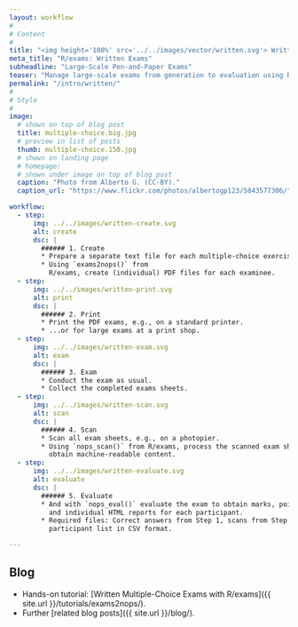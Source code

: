 ```yaml
---
layout: workflow
#
# Content
#
title: "<img height='100%' src='../../images/vector/written.svg'> Written Exams"
meta_title: "R/exams: Written Exams"
subheadline: "Large-Scale Pen-and-Paper Exams"
teaser: "Manage large-scale exams from generation to evaluation using R/exams."
permalink: "/intro/written/"
#
# Style
#
image:
  # shown on top of blog post
  title: multiple-choice.big.jpg
  # preview in list of posts
  thumb: multiple-choice.150.jpg
  # shown on landing page
  # homepage:
  # shown under image on top of blog post
  caption: "Photo from Alberto G. (CC-BY)."
  caption_url: "https://www.flickr.com/photos/albertogp123/5843577306/"

workflow:
  - step:
      img: ../../images/written-create.svg
      alt: create
      dsc: |
        ###### 1. Create
        * Prepare a separate text file for each multiple-choice exercise.
        * Using `exams2nops()` from
          R/exams, create (individual) PDF files for each examinee.
  - step:
      img: ../../images/written-print.svg
      alt: print
      dsc: |
        ###### 2. Print
        * Print the PDF exams, e.g., on a standard printer.
        * ...or for large exams at a print shop.
  - step:
      img: ../../images/written-exam.svg
      alt: exam
      dsc: |
        ###### 3. Exam
        * Conduct the exam as usual.
        * Collect the completed exams sheets.
  - step:
      img: ../../images/written-scan.svg
      alt: scan
      dsc: |
        ###### 4. Scan
        * Scan all exam sheets, e.g., on a photopier.
        * Using `nops_scan()` from R/exams, process the scanned exam sheets to
          obtain machine-readable content.
  - step:
      img: ../../images/written-evaluate.svg
      alt: evaluate
      dsc: |
        ###### 5. Evaluate
        * And with `nops_eval()` evaluate the exam to obtain marks, points, etc.
          and individual HTML reports for each participant.
        * Required files: Correct answers from Step 1, scans from Step 4, and a
          participant list in CSV format.

---
```


## Blog ##

* Hands-on tutorial: [Written Multiple-Choice Exams with R/exams]({{ site.url }}/tutorials/exams2nops/).
* Further [related blog posts]({{ site.url }}/blog/).


